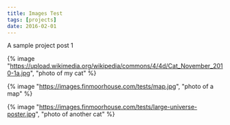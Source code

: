 ```yaml
---
title: Images Test
tags: [projects]
date: 2016-02-01
---
```


A sample project post 1

{% image "https://upload.wikimedia.org/wikipedia/commons/4/4d/Cat_November_2010-1a.jpg", "photo of my cat" %}

{% image "https://images.finmoorhouse.com/tests/map.jpg", "photo of a map" %}

{% image "https://images.finmoorhouse.com/tests/large-universe-poster.jpg", "photo of another cat" %}